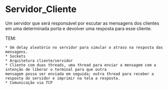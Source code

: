 # Servidor_Cliente
Um servidor que será responsável por escutar as mensagens dos clientes em uma determinada porta e devolver uma resposta para esse cliente.

TEM:

	* Um delay aleatório no servidor para simular o atraso na resposta das mensagens.
	* Sockets
	* Arquitetura cliente/servidor
	* Cliente com duas threads, uma thread para enviar a mensagem com a intenção de liberar o terminal para que outra
 	mensagem possa ser enviada em seguida; outra thread para receber a resposta do servidor e imprimir na tela a resposta.
	* Comunicação via TCP
